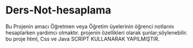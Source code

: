 # Ders-Not-hesaplama
Bu Projenin amacı Öğretmen veya Öğretim üyelerinin öğrenci notlarını hesaplarken yardımcı olmaktır. 
projenin özellikleri olarak şunlar;söylenebilir.
bu proje html, Css ve Java SCRİPT KULLANARAK YAPILMIŞTIR. 

